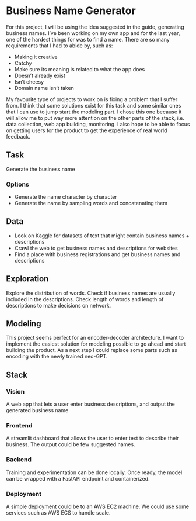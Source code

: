 # Business Name Generator

For this project, I will be using the idea suggested in the guide, generating business names. I’ve been working on my own app and for the last year, one of the hardest things for was to find a name. There are so many requirements that I had to abide by, such as:
- Making it creative
- Catchy
- Make sure its meaning is related to what the app does
- Doesn’t already exist
- Isn’t cheesy
- Domain name isn’t taken

My favourite type of projects to work on is fixing a problem that I suffer from.
I think that some solutions exist for this task and some similar ones that I can use to jump start the modeling part. I chose this one because it will allow me to put way more attention on the other parts of the stack, i.e. data collection, web app building, monitoring. I also hope to be able to focus on getting users for the product to get the experience of real world feedback.
## Task
Generate the business name
### Options
- Generate the name character by character
- Generate the name by sampling words and concatenating them
## Data
- Look on Kaggle for datasets of text that might contain business names + descriptions
- Crawl the web to get business names and descriptions for websites
- Find a place with business registrations and get business names and descriptions
## Exploration
Explore the distribution of words. Check if business names are usually included in the descriptions. Check length of words and length of descriptions to make decisions on network.
## Modeling
This project seems perfect for an encoder-decoder architecture. I want to implement the easiest solution for modeling possible to go ahead and start building the product. As a next step I could replace some parts such as encoding with the newly trained neo-GPT.
## Stack
### Vision
A web app that lets a user enter business descriptions, and output the generated business name
### Frontend
A streamlit dashboard that allows the user to enter text to describe their business. The output could be few suggested names.
### Backend
Training and experimentation can be done locally. Once ready, the model can be wrapped with a FastAPI endpoint and containerized.
### Deployment
A simple deployment could be to an AWS EC2 machine. We could use some services such as AWS ECS to handle scale.
